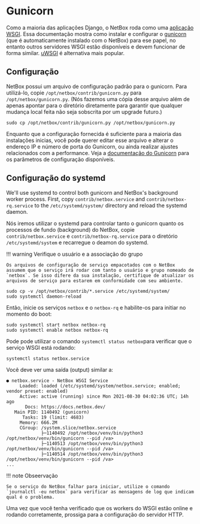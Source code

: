 # Gunicorn

Como a maioria das aplicações Django, o NetBox roda como uma [aplicação WSGI](https://en.wikipedia.org/wiki/Web_Server_Gateway_Interface). Essa documentação mostra como instalar e configurar o [gunicorn](https://gunicorn.org/) (que é automaticamente instalado com o NetBox) para ese papel, no entanto outros servidores WSGI estão disponíveis e devem funcionar de forma similar. [uWSGI](https://uwsgi-docs.readthedocs.io/en/latest/) é alternativa mais popular.

## Configuração

NetBox possui um arquivo de configuração padrão para o gunicorn. Para utilizá-lo, copie `/opt/netbox/contrib/gunicorn.py` para `/opt/netbox/gunicorn.py`. (Nós fazemos uma cópia desse arquivo além de apenas apontar para o diretório diretamente para garantir que qualquer mudança local feita não seja sobscrita por um upgrade futuro.)

```no-highlight
sudo cp /opt/netbox/contrib/gunicorn.py /opt/netbox/gunicorn.py
```

Enquanto que a configuração fornecida é suficiente para a maioria das instalações inicias, você pode querer editar esse arquivo e alterar o endereço IP e número de porta do Gunicorn, ou ainda realizar ajustes relacionados com a performance. Veja a [documentação do Gunicorn](https://docs.gunicorn.org/en/stable/configure.html) para os parâmetros de configuração disponíveis.

## Configuração do systemd

We'll use systemd to control both gunicorn and NetBox's background worker process. First, copy `contrib/netbox.service` and `contrib/netbox-rq.service` to the `/etc/systemd/system/` directory and reload the systemd daemon.

Nós iremos utilizar o systemd para controlar tanto o gunicorn quanto os processos de fundo (background) do NetBox, copie `contrib/netbox.service` e `contrib/netbox-rq.service` para o diretório `/etc/systemd/system` e recarregue o deamon do systemd.

!!! warning Verifique o usuário e a associação do grupo

    Os arquivos de configuração de serviço empacotados com o NetBox assumem que o serviço irá rodar com tanto o usuário e grupo nomeado de `netbox`. Se isso difere da sua instalação, certifique de atualizar os arquivos de serviço para estarem em conformidade com seu ambiente.

```no-highlight
sudo cp -v /opt/netbox/contrib/*.service /etc/systemd/system/
sudo systemctl daemon-reload
```

Então, inicie os serviços `netbox` e o `netbox-rq` e habilite-os para initiar no momento do boot:

```no-highlight
sudo systemctl start netbox netbox-rq
sudo systemctl enable netbox netbox-rq
```

Pode pode utilizar o comando `systemctl status netbox`para verificar que o serviço WSGI está rodando:

```no-highlight
systemctl status netbox.service
```

Você deve ver uma saída (output) similar a:

```no-highlight
● netbox.service - NetBox WSGI Service
     Loaded: loaded (/etc/systemd/system/netbox.service; enabled; vendor preset: enabled)
     Active: active (running) since Mon 2021-08-30 04:02:36 UTC; 14h ago
       Docs: https://docs.netbox.dev/
   Main PID: 1140492 (gunicorn)
      Tasks: 19 (limit: 4683)
     Memory: 666.2M
     CGroup: /system.slice/netbox.service
             ├─1140492 /opt/netbox/venv/bin/python3 /opt/netbox/venv/bin/gunicorn --pid /va>
             ├─1140513 /opt/netbox/venv/bin/python3 /opt/netbox/venv/bin/gunicorn --pid /va>
             ├─1140514 /opt/netbox/venv/bin/python3 /opt/netbox/venv/bin/gunicorn --pid /va>
...
```

!!! note Obseervação

    Se o serviço do NetBox falhar para iniciar, utilize o comando `journalctl -eu netbox` para verificar as mensagens de log que indicam qual é o problema.

Uma vez que você tenha verificado que os workers do WSGI estão online e rodando corretamente, prossiga para a configuração do servidor HTTP.